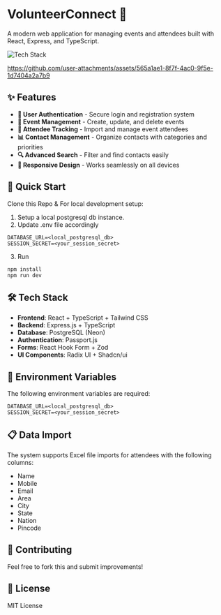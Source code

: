 
# VolunteerConnect 🎉

A modern web application for managing events and attendees built with React, Express, and TypeScript.

![Tech Stack](https://skillicons.dev/icons?i=ts,react,express,tailwind,vite)

https://github.com/user-attachments/assets/565a1ae1-8f7f-4ac0-9f5e-1d7404a2a7b9

## ✨ Features

- **👤 User Authentication** - Secure login and registration system
- **📅 Event Management** - Create, update, and delete events
- **👥 Attendee Tracking** - Import and manage event attendees
- **📊 Contact Management** - Organize contacts with categories and priorities
- **🔍 Advanced Search** - Filter and find contacts easily
- **📱 Responsive Design** - Works seamlessly on all devices

## 🚀 Quick Start

Clone this Repo & For local development setup:
1. Setup a local postgresql db instance.
2. Update .env file accordingly

```env
DATABASE_URL=<local_postgresql_db>
SESSION_SECRET=<your_session_secret>
```
3. Run
```
npm install
npm run dev
```

## 🛠️ Tech Stack

- **Frontend**: React + TypeScript + Tailwind CSS
- **Backend**: Express.js + TypeScript
- **Database**: PostgreSQL (Neon)
- **Authentication**: Passport.js
- **Forms**: React Hook Form + Zod
- **UI Components**: Radix UI + Shadcn/ui

## 🔐 Environment Variables

The following environment variables are required:

```env
DATABASE_URL=<local_postgresql_db>
SESSION_SECRET=<your_session_secret>
```

## 📋 Data Import

The system supports Excel file imports for attendees with the following columns:
- Name
- Mobile
- Email
- Area
- City
- State
- Nation
- Pincode

## 🤝 Contributing

Feel free to fork this and submit improvements!

## 📝 License

MIT License
